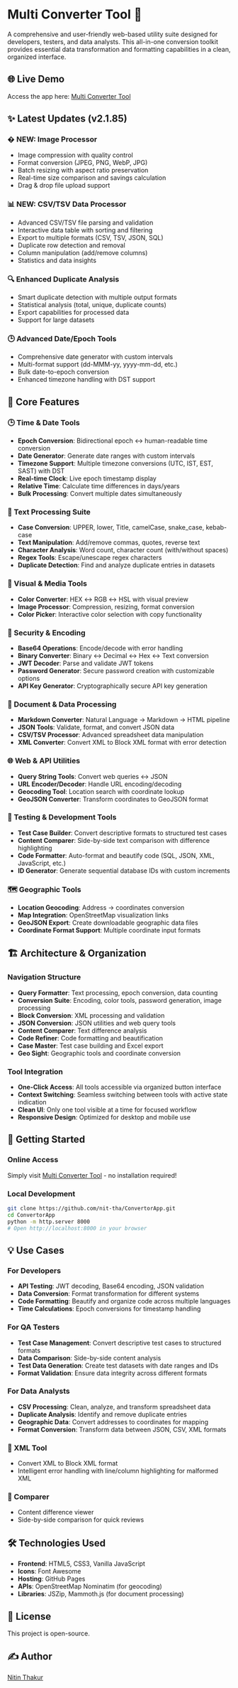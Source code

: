 # Multi Converter Tool 🔧

A comprehensive and user-friendly web-based utility suite designed for developers, testers, and data analysts. This all-in-one conversion toolkit provides essential data transformation and formatting capabilities in a clean, organized interface.

## 🌐 Live Demo
Access the app here: [Multi Converter Tool](https://nit-tha.github.io/ConvertorApp/)

## ✨ Latest Updates (v2.1.85)

### �️ **NEW: Image Processor**
- Image compression with quality control
- Format conversion (JPEG, PNG, WebP, JPG)
- Batch resizing with aspect ratio preservation
- Real-time size comparison and savings calculation
- Drag & drop file upload support

### 📊 **NEW: CSV/TSV Data Processor**
- Advanced CSV/TSV file parsing and validation
- Interactive data table with sorting and filtering
- Export to multiple formats (CSV, TSV, JSON, SQL)
- Duplicate row detection and removal
- Column manipulation (add/remove columns)
- Statistics and data insights

### 🔍 **Enhanced Duplicate Analysis**
- Smart duplicate detection with multiple output formats
- Statistical analysis (total, unique, duplicate counts)
- Export capabilities for processed data
- Support for large datasets

### 🕒 **Advanced Date/Epoch Tools**
- Comprehensive date generator with custom intervals
- Multi-format support (dd-MMM-yy, yyyy-mm-dd, etc.)
- Bulk date-to-epoch conversion
- Enhanced timezone handling with DST support

## 📂 Core Features

### 🕒 Time & Date Tools
- **Epoch Conversion**: Bidirectional epoch ↔ human-readable time conversion
- **Date Generator**: Generate date ranges with custom intervals
- **Timezone Support**: Multiple timezone conversions (UTC, IST, EST, SAST) with DST
- **Real-time Clock**: Live epoch timestamp display
- **Relative Time**: Calculate time differences in days/years
- **Bulk Processing**: Convert multiple dates simultaneously

### 📝 Text Processing Suite
- **Case Conversion**: UPPER, lower, Title, camelCase, snake_case, kebab-case
- **Text Manipulation**: Add/remove commas, quotes, reverse text
- **Character Analysis**: Word count, character count (with/without spaces)
- **Regex Tools**: Escape/unescape regex characters
- **Duplicate Detection**: Find and analyze duplicate entries in datasets

### 🎨 Visual & Media Tools
- **Color Converter**: HEX ↔ RGB ↔ HSL with visual preview
- **Image Processor**: Compression, resizing, format conversion
- **Color Picker**: Interactive color selection with copy functionality

### 🔐 Security & Encoding
- **Base64 Operations**: Encode/decode with error handling
- **Binary Converter**: Binary ↔ Decimal ↔ Hex ↔ Text conversion
- **JWT Decoder**: Parse and validate JWT tokens
- **Password Generator**: Secure password creation with customizable options
- **API Key Generator**: Cryptographically secure API key generation

### 📄 Document & Data Processing
- **Markdown Converter**: Natural Language → Markdown → HTML pipeline
- **JSON Tools**: Validate, format, and convert JSON data
- **CSV/TSV Processor**: Advanced spreadsheet data manipulation
- **XML Converter**: Convert XML to Block XML format with error detection

### 🌐 Web & API Utilities
- **Query String Tools**: Convert web queries ↔ JSON
- **URL Encoder/Decoder**: Handle URL encoding/decoding
- **Geocoding Tool**: Location search with coordinate lookup
- **GeoJSON Converter**: Transform coordinates to GeoJSON format

### 🧪 Testing & Development Tools
- **Test Case Builder**: Convert descriptive formats to structured test cases
- **Content Comparer**: Side-by-side text comparison with difference highlighting
- **Code Formatter**: Auto-format and beautify code (SQL, JSON, XML, JavaScript, etc.)
- **ID Generator**: Generate sequential database IDs with custom increments

### 🗺️ Geographic Tools
- **Location Geocoding**: Address → coordinates conversion
- **Map Integration**: OpenStreetMap visualization links
- **GeoJSON Export**: Create downloadable geographic data files
- **Coordinate Format Support**: Multiple coordinate input formats
## 🏗️ Architecture & Organization

### Navigation Structure
- **Query Formatter**: Text processing, epoch conversion, data counting
- **Conversion Suite**: Encoding, color tools, password generation, image processing
- **Block Conversion**: XML processing and validation  
- **JSON Conversion**: JSON utilities and web query tools
- **Content Comparer**: Text difference analysis
- **Code Refiner**: Code formatting and beautification
- **Case Master**: Test case building and Excel export
- **Geo Sight**: Geographic tools and coordinate conversion

### Tool Integration
- **One-Click Access**: All tools accessible via organized button interface
- **Context Switching**: Seamless switching between tools with active state indication
- **Clean UI**: Only one tool visible at a time for focused workflow
- **Responsive Design**: Optimized for desktop and mobile use

## 🚀 Getting Started

### Online Access
Simply visit [Multi Converter Tool](https://nit-tha.github.io/ConvertorApp/) - no installation required!

### Local Development
```bash
git clone https://github.com/nit-tha/ConvertorApp.git
cd ConvertorApp
python -m http.server 8000
# Open http://localhost:8000 in your browser
```

## 💡 Use Cases

### For Developers
- **API Testing**: JWT decoding, Base64 encoding, JSON validation
- **Data Conversion**: Format transformation for different systems
- **Code Formatting**: Beautify and organize code across multiple languages
- **Time Calculations**: Epoch conversions for timestamp handling

### For QA Testers
- **Test Case Management**: Convert descriptive test cases to structured formats
- **Data Comparison**: Side-by-side content analysis
- **Test Data Generation**: Create test datasets with date ranges and IDs
- **Format Validation**: Ensure data integrity across different formats

### For Data Analysts
- **CSV Processing**: Clean, analyze, and transform spreadsheet data
- **Duplicate Analysis**: Identify and remove duplicate entries
- **Geographic Data**: Convert addresses to coordinates for mapping
- **Format Conversion**: Transform data between JSON, CSV, XML formats

### 🧩 XML Tool
- Convert XML to Block XML format
- Intelligent error handling with line/column highlighting for malformed XML

### 🧪 Comparer
- Content difference viewer
- Side-by-side comparison for quick reviews

## 🛠️ Technologies Used
- **Frontend**: HTML5, CSS3, Vanilla JavaScript
- **Icons**: Font Awesome
- **Hosting**: GitHub Pages
- **APIs**: OpenStreetMap Nominatim (for geocoding)
- **Libraries**: JSZip, Mammoth.js (for document processing)

## 📄 License
This project is open-source.

## ✍️ Author
[Nitin Thakur](https://github.com/nit-tha)
